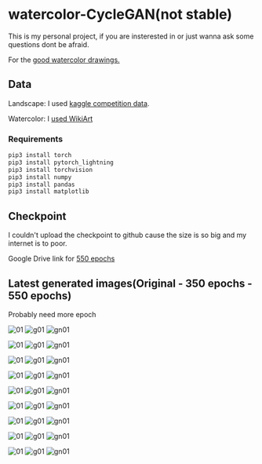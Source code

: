 # watercolor-CycleGAN(not stable)
This is my personal project, if you are insterested in or just wanna ask some questions dont be afraid.

For the [good watercolor drawings.](https://www.instagram.com/urbansketchersistanbul)


## Data
Landscape: I used [kaggle competition data](https://www.kaggle.com/c/gan-getting-started/data).

Watercolor: I [used WikiArt](https://www.wikiart.org/en/paintings-by-media/watercolor)

### Requirements
```python
pip3 install torch
pip3 install pytorch_lightning
pip3 install torchvision
pip3 install numpy
pip3 install pandas
pip3 install matplotlib
```
## Checkpoint
I couldn't upload the checkpoint to github cause the size is so big and my internet is to poor.

Google Drive link for [550 epochs](https://drive.google.com/file/d/1iFerBR4TDIODL-Kz8lvHdYCmpfdskBD_/view?usp=sharing) 
## Latest generated images(Original - 350 epochs - 550 epochs)
Probably need more epoch

![01](https://raw.githubusercontent.com/cenarturkmen/watercolor-CycleGAN/main/readme/predict/01.jpg) ![g01](https://raw.githubusercontent.com/cenarturkmen/watercolor-CycleGAN/main/readme/predict/g01.jpg) ![gn01](https://raw.githubusercontent.com/cenarturkmen/watercolor-CycleGAN/main/readme/predict/gn01.jpg)

![01](https://raw.githubusercontent.com/cenarturkmen/watercolor-CycleGAN/main/readme/predict/02.jpg) ![g01](https://raw.githubusercontent.com/cenarturkmen/watercolor-CycleGAN/main/readme/predict/g02.jpg) ![gn01](https://raw.githubusercontent.com/cenarturkmen/watercolor-CycleGAN/main/readme/predict/gn02.jpg)

![01](https://raw.githubusercontent.com/cenarturkmen/watercolor-CycleGAN/main/readme/predict/03.jpg) ![g01](https://raw.githubusercontent.com/cenarturkmen/watercolor-CycleGAN/main/readme/predict/g03.jpg) ![gn01](https://raw.githubusercontent.com/cenarturkmen/watercolor-CycleGAN/main/readme/predict/gn03.jpg) 

![01](https://raw.githubusercontent.com/cenarturkmen/watercolor-CycleGAN/main/readme/predict/05.jpg) ![g01](https://raw.githubusercontent.com/cenarturkmen/watercolor-CycleGAN/main/readme/predict/g05.jpg) ![gn01](https://raw.githubusercontent.com/cenarturkmen/watercolor-CycleGAN/main/readme/predict/gn05.jpg)

![01](https://raw.githubusercontent.com/cenarturkmen/watercolor-CycleGAN/main/readme/predict/06.jpg) ![g01](https://raw.githubusercontent.com/cenarturkmen/watercolor-CycleGAN/main/readme/predict/g06.jpg) ![gn01](https://raw.githubusercontent.com/cenarturkmen/watercolor-CycleGAN/main/readme/predict/gn06.jpg)

![01](https://raw.githubusercontent.com/cenarturkmen/watercolor-CycleGAN/main/readme/predict/07.jpg) ![g01](https://raw.githubusercontent.com/cenarturkmen/watercolor-CycleGAN/main/readme/predict/g07.jpg) ![gn01](https://raw.githubusercontent.com/cenarturkmen/watercolor-CycleGAN/main/readme/predict/gn07.jpg)

![01](https://raw.githubusercontent.com/cenarturkmen/watercolor-CycleGAN/main/readme/predict/08.jpg) ![g01](https://raw.githubusercontent.com/cenarturkmen/watercolor-CycleGAN/main/readme/predict/g08.jpg) ![gn01](https://raw.githubusercontent.com/cenarturkmen/watercolor-CycleGAN/main/readme/predict/gn08.jpg)

![01](https://raw.githubusercontent.com/cenarturkmen/watercolor-CycleGAN/main/readme/predict/09.jpg) ![g01](https://raw.githubusercontent.com/cenarturkmen/watercolor-CycleGAN/main/readme/predict/g09.jpg) ![gn01](https://raw.githubusercontent.com/cenarturkmen/watercolor-CycleGAN/main/readme/predict/gn09.jpg)

![01](https://raw.githubusercontent.com/cenarturkmen/watercolor-CycleGAN/main/readme/predict/10.jpg) ![g01](https://raw.githubusercontent.com/cenarturkmen/watercolor-CycleGAN/main/readme/predict/g10.jpg) ![gn01](https://raw.githubusercontent.com/cenarturkmen/watercolor-CycleGAN/main/readme/predict/gn10.jpg)
